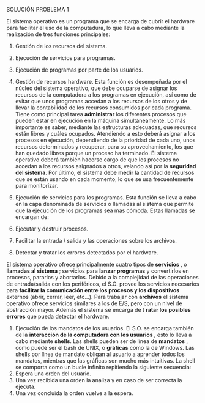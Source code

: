 SOLUCIÓN PROBLEMA 1

El sistema operativo es un programa que se encarga de cubrir el hardware para facilitar el uso de la computadura, lo que lleva a cabo mediante la realización de tres funciones principales:

1. Gestión de los recursos del sistema.
2. Ejecución de servicios para programas.
3. Ejecución de programas por parte de los usuarios.

1. Gestión de recursos hardware. Esta función es desempeñada por el núcleo del sistema operativo, que debe ocuparse de asignar los recursos de la computadora a los programas en ejecución, así como de evitar que unos programas accedan a los recursos de los otros y de llevar la contabilidad de los recursos consumidos por cada programa. Tiene como principal tarea **administrar** los diferentes procesos que pueden estar en ejecución en la máquina simultáneamente. Lo más importante es saber,  mediante las estructuras adecuadas, que recursos están libres y cuáles ocupados. Atendiendo a esto deberá asignar a los procesos en ejecución, dependiendo de la prioridad de cada uno, unos recursos determinados y recuperar, para su aprovechamiento, los que han quedado libres porque un proceso ha terminado. El sistema operativo deberá también hacerse cargo de que los procesos no accedan a los recursos asignados a otros, velando así por la **seguridad del sistema**. Por último, el sistema debe **medir** la cantidad de recursos que se están usando en cada momento, lo que se usa frecuentemente para monitorizar.
2. Ejecución de servicios para los programas. Esta función se lleva a cabo en la capa denominada de servicios o llamadas al sistema que permite que la ejecución de los programas sea mas cómoda.  Estas llamadas se encargan de:
  1. Ejecutar y destruir procesos.
  2. Facilitar la entrada / salida y las operaciones sobre los archivos.
  3. Detectar y tratar los errores detectados por el hardware.

El sistema operativo ofrece principalmente cuatro tipos de **servicios** , o **llamadas al sistema** ; servicios para **lanzar programas** y convertirlos en procesos, pararlos y abortarlos. Debido a la complejidad de las operaciones de entrada/salida con los periféricos, el S.O.  provee los servicios necesarios para **facilitar la comunicación entre los procesos y los dispositivos** externos (abrir, cerrar, leer, etc...). Para trabajar con **archivos** el sistema operativo ofrece servicios similares a los de E/S, pero con un nivel de abstracción mayor.  Además el sistema se encarga de t **ratar los posibles errores** que pueda detectar el hardware.

1. Ejecución de los mandatos de los usuarios. El S.O. se encarga también de la   **interacción de la computadora con los usuarios** , esto lo lleva a cabo mediante **shells**. Las shells pueden ser de línea de **mandatos** , como puede ser el bash de UNIX, o **gráficas** como la de Windows. Las shells por línea de mandato obligan al usuario a aprender todos los  mandatos, mientras que las gráficas son mucho más intuitivas. La shell se comporta como un bucle infinito repitiendo la siguiente secuencia:
  1. Espera una orden del usuario.
  2. Una vez recibida  una orden la analiza y en caso de ser correcta la ejecuta.
  3. Una vez concluida la orden vuelve a la espera.